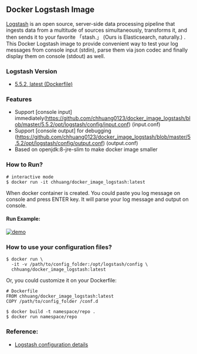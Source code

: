 ## Docker Logstash Image

[Logstash](https://www.elastic.co/products/logstash) is an open source, server-side data processing pipeline that ingests data from a multitude of sources simultaneously, transforms it, and then sends it to your favorite 「stash.」 (Ours is Elasticsearch, naturally.) . This Docker Logstash image to provide convenient way to test your log messages from console input (stdin), parse them via json codec and finally display them on console (stdout) as well.

### Logstash Version
* [5.5.2, latest (Dockerfile)](https://github.com/chhuang0123/docker_image_logstash/blob/master/5.5.2/Dockerfile)

### Features
* Support [console input] immediately(https://github.com/chhuang0123/docker_image_logstash/blob/master/5.5.2/opt/logstash/config/input.conf) (input.conf)
* Support [console output] for debugging (https://github.com/chhuang0123/docker_image_logstash/blob/master/5.5.2/opt/logstash/config/output.conf) (output.conf)
* Based on openjdk:8-jre-slim to make docker image smaller

### How to Run?

```
# interactive mode
$ docker run -it chhuang/docker_image_logstash:latest

```

When docker container is created. You could paste you log message on console and press ENTER key. It will parse your log message and output on console.

#### Run Example:
[![demo](https://asciinema.org/a/135398.png)](https://asciinema.org/a/135398?autoplay=1)

### How to use your configuration files?

```
$ docker run \
  -it -v /path/to/config_folder:/opt/logstash/config \
  chhuang/docker_image_logstash:latest
```

Or, you could customize it on your Dockerfile:

```
# Dockerfile
FROM chhuang/docker_image_logstash:latest
COPY /path/to/config_folder /conf.d

$ docker build -t namespace/repo .
$ docker run namespace/repo

```


### Reference:
* [Logstash configuration details](https://www.elastic.co/guide/en/logstash/current/configuration.html)
